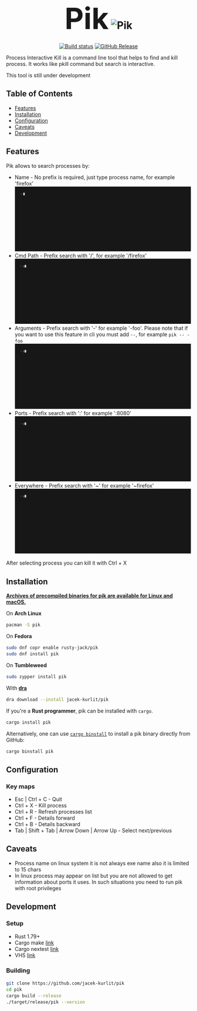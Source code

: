 <div align="center">

<h1>
  <span style="font-size: 80px;">Pik</span>
<picture>
  <source media="(prefers-color-scheme: dark)" srcset="logo_dark.svg">
  <source media="(prefers-color-scheme: light)" srcset="logo_light.svg">
  <img alt="Pik" height="80" src="logo_light.svg"/>
</picture>
</h1>

[![Build status](https://github.com/jacek-kurlit/pik/actions/workflows/on_merge.yml/badge.svg)](https://github.com/jacek-kurlit/pik/actions)
[![GitHub Release](https://img.shields.io/github/v/release/jacek-kurlit/pik)](https://github.com/jacek-kurlit/pik/releases/latest)

</div>

Process Interactive Kill is a command line tool that helps to find and kill process.
It works like pkill command but search is interactive.

This tool is still under development

## Table of Contents

- [Features](#features)
- [Installation](#installation)
- [Configuration](#configuration)
- [Caveats](#caveats)
- [Development](#development)

## Features

Pik allows to search processes by:

- Name - No prefix is required, just type process name, for example 'firefox'
![Example search by name](docs/search_by_name.gif)
- Cmd Path - Prefix search with '/', for example '/firefox'
![Example search by path](docs/search_by_path.gif)
- Arguments - Prefix search with '-' for example '-foo'. Please note that if you want to use this feature in cli you must add `--`, for example `pik -- -foo`
![Example search by argument](docs/search_by_arg.gif)
- Ports - Prefix search with ':' for example ':8080'
![Example search by port](docs/search_by_port.gif)
- Everywhere - Prefix search with '~' for example '~firefox'
![Example search everywhere](docs/search_everywhere.gif)

After selecting process you can kill it with Ctrl + X

## Installation

**[Archives of precompiled binaries for pik are available for Linux and macOS.](https://github.com/jacek-kurlit/pik/releases)**

On **Arch Linux**

```sh
pacman -S pik
```

On **Fedora**

```sh
sudo dnf copr enable rusty-jack/pik
sudo dnf install pik
```

On **Tumbleweed**

```sh
sudo zypper install pik
```

With **[dra](https://github.com/devmatteini/dra)** 

```sh
dra download --install jacek-kurlit/pik
```

If you're a **Rust programmer**, pik can be installed with `cargo`.

```sh
cargo install pik
```

Alternatively, one can use [`cargo binstall`](https://github.com/cargo-bins/cargo-binstall) to install a pik
binary directly from GitHub:

```sh
cargo binstall pik
```

## Configuration

### Key maps

- Esc | Ctrl + C - Quit
- Ctrl + X - Kill process
- Ctrl + R - Refresh processes list
- Ctrl + F - Details forward
- Ctrl + B - Details backward
- Tab | Shift + Tab | Arrow Down | Arrow Up - Select next/previous

## Caveats

- Process name on linux system it is not always exe name also it is limited to 15 chars
- In linux process may appear on list but you are not allowed to get information about ports it uses. In such situations you need to run pik with root privileges

## Development

### Setup

- Rust 1.79+
- Cargo make [link](https://github.com/sagiegurari/cargo-make)
- Cargo nextest [link](https://github.com/nextest-rs/nextest)
- VHS [link](https://github.com/charmbracelet/vhs)

### Building

```sh
git clone https://github.com/jacek-kurlit/pik
cd pik
cargo build --release
./target/release/pik --version
```
